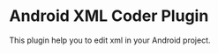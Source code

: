 Android XML Coder Plugin
=============================================

This plugin help you to edit xml in your Android project.

